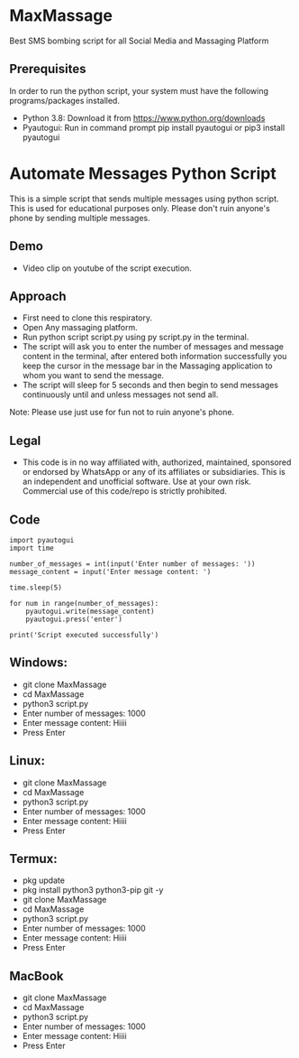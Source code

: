 # MaxMassage
Best SMS bombing script for all Social Media  and Massaging Platform


## Prerequisites

In order to run the python script, your system must have the following programs/packages installed.
* Python 3.8: Download it from https://www.python.org/downloads
* Pyautogui: Run in command prompt pip install pyautogui or pip3 install pyautogui





# Automate Messages Python Script

This is a simple script that sends multiple messages using python script. This is used for educational purposes only. Please don't ruin anyone's phone by sending multiple messages.

## Demo
* Video clip on youtube of the script execution. 


## Approach
* First need to clone this respiratory.
* Open Any massaging platform.
* Run python script script.py using py script.py in the terminal.
* The script will ask you to enter the number of messages and message content in the terminal, after entered both information successfully you keep the cursor in the message bar in the Massaging application to whom you want to send the message.
* The script will sleep for 5 seconds and then begin to send messages continuously until and unless messages not send all.

Note: Please use just use for fun not to ruin anyone's phone.

## Legal
* This code is in no way affiliated with, authorized, maintained, sponsored or endorsed by WhatsApp or any of its affiliates or subsidiaries. This is an independent and unofficial software. Use at your own risk. Commercial use of this code/repo is strictly prohibited.

## Code
```
import pyautogui
import time

number_of_messages = int(input('Enter number of messages: '))
message_content = input('Enter message content: ')

time.sleep(5)

for num in range(number_of_messages):
    pyautogui.write(message_content)
    pyautogui.press('enter')

print('Script executed successfully')
```

## Windows:

* git clone MaxMassage
* cd MaxMassage 
* python3 script.py
* Enter number of messages: 1000
* Enter message content: Hiiii
* Press Enter


## Linux:

* git clone MaxMassage
* cd MaxMassage 
* python3 script.py
* Enter number of messages: 1000
* Enter message content: Hiiii
* Press Enter

## Termux:

* pkg update
* pkg install python3 python3-pip git -y
* git clone MaxMassage
* cd MaxMassage 
* python3 script.py
* Enter number of messages: 1000
* Enter message content: Hiiii
* Press Enter

## MacBook

* git clone MaxMassage
* cd MaxMassage 
* python3 script.py
* Enter number of messages: 1000
* Enter message content: Hiiii
* Press Enter
